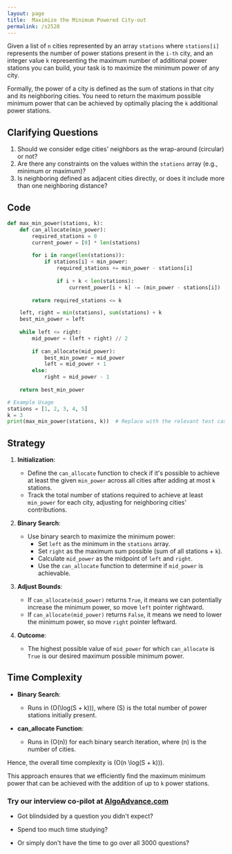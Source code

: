 ```yaml
---
layout: page
title:  Maximize the Minimum Powered City-out
permalink: /s2528
---
```


Given a list of `n` cities represented by an array `stations` where `stations[i]` represents the number of power stations present in the `i-th` city, and an integer value `k` representing the maximum number of additional power stations you can build, your task is to maximize the minimum power of any city.

Formally, the power of a city is defined as the sum of stations in that city and its neighboring cities. You need to return the maximum possible minimum power that can be achieved by optimally placing the `k` additional power stations.

## Clarifying Questions

1. Should we consider edge cities' neighbors as the wrap-around (circular) or not?
2. Are there any constraints on the values within the `stations` array (e.g., minimum or maximum)?
3. Is neighboring defined as adjacent cities directly, or does it include more than one neighboring distance?

## Code

```python
def max_min_power(stations, k):
    def can_allocate(min_power):
        required_stations = 0
        current_power = [0] * len(stations)
        
        for i in range(len(stations)):
            if stations[i] < min_power:
                required_stations += min_power - stations[i]
                
                if i + k < len(stations):
                    current_power[i + k] -= (min_power - stations[i])
        
        return required_stations <= k

    left, right = min(stations), sum(stations) + k
    best_min_power = left
    
    while left <= right:
        mid_power = (left + right) // 2
        
        if can_allocate(mid_power):
            best_min_power = mid_power
            left = mid_power + 1
        else:
            right = mid_power - 1
    
    return best_min_power

# Example Usage
stations = [1, 2, 3, 4, 5]
k = 3
print(max_min_power(stations, k))  # Replace with the relevant test cases
```

## Strategy

1. **Initialization**:
   - Define the `can_allocate` function to check if it's possible to achieve at least the given `min_power` across all cities after adding at most `k` stations.
   - Track the total number of stations required to achieve at least `min_power` for each city, adjusting for neighboring cities' contributions.

2. **Binary Search**:
   - Use binary search to maximize the minimum power:
     - Set `left` as the minimum in the `stations` array.
     - Set `right` as the maximum sum possible (sum of all stations + `k`).
     - Calculate `mid_power` as the midpoint of `left` and `right`.
     - Use the `can_allocate` function to determine if `mid_power` is achievable.

3. **Adjust Bounds**:
   - If `can_allocate(mid_power)` returns `True`, it means we can potentially increase the minimum power, so move `left` pointer rightward.
   - If `can_allocate(mid_power)` returns `False`, it means we need to lower the minimum power, so move `right` pointer leftward.

4. **Outcome**:
   - The highest possible value of `mid_power` for which `can_allocate` is `True` is our desired maximum possible minimum power.

## Time Complexity

- **Binary Search**:
  - Runs in \(O(\log(S + k))\), where \(S\) is the total number of power stations initially present.
  
- **can_allocate Function**:
  - Runs in \(O(n)\) for each binary search iteration, where \(n\) is the number of cities.
  
Hence, the overall time complexity is \(O(n \log(S + k))\).

This approach ensures that we efficiently find the maximum minimum power that can be achieved with the addition of up to `k` power stations.


### Try our interview co-pilot at [AlgoAdvance.com](https://algoAdvance.com)

- Got blindsided by a question you didn't expect?

- Spend too much time studying?

- Or simply don't have the time to go over all 3000 questions?

